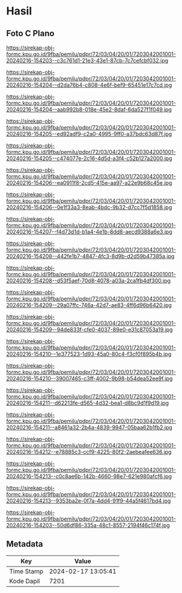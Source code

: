 # Hasil

## Foto C Plano

https://sirekap-obj-formc.kpu.go.id/9fba/pemilu/pdpr/72/03/04/20/01/7203042001001-20240216-154203--c3c761d1-21e3-43e1-87cb-7c7cefcbf032.jpg

https://sirekap-obj-formc.kpu.go.id/9fba/pemilu/pdpr/72/03/04/20/01/7203042001001-20240216-154204--d2da76b4-c808-4e6f-bef9-65451e17c7cd.jpg

https://sirekap-obj-formc.kpu.go.id/9fba/pemilu/pdpr/72/03/04/20/01/7203042001001-20240216-154204--aab992b8-018e-45e2-8daf-6da527f1f049.jpg

https://sirekap-obj-formc.kpu.go.id/9fba/pemilu/pdpr/72/03/04/20/01/7203042001001-20240216-154205--ed92adf9-c2a0-4995-9ff0-a37bdc63d87f.jpg

https://sirekap-obj-formc.kpu.go.id/9fba/pemilu/pdpr/72/03/04/20/01/7203042001001-20240216-154205--c474077e-2c16-4d5d-a3f4-c52b127a2000.jpg

https://sirekap-obj-formc.kpu.go.id/9fba/pemilu/pdpr/72/03/04/20/01/7203042001001-20240216-154206--ea0911f8-2cd5-415e-aa97-a22e9b68c45e.jpg

https://sirekap-obj-formc.kpu.go.id/9fba/pemilu/pdpr/72/03/04/20/01/7203042001001-20240216-154206--0e1f33a3-8eab-4bdc-9b32-d7cc7f5d1858.jpg

https://sirekap-obj-formc.kpu.go.id/9fba/pemilu/pdpr/72/03/04/20/01/7203042001001-20240216-154207--f4d73d1d-b1a4-4e1b-8dd8-aecd9388a6e3.jpg

https://sirekap-obj-formc.kpu.go.id/9fba/pemilu/pdpr/72/03/04/20/01/7203042001001-20240216-154208--442fe1b7-4847-4fc3-8d9b-d2d59b47385a.jpg

https://sirekap-obj-formc.kpu.go.id/9fba/pemilu/pdpr/72/03/04/20/01/7203042001001-20240216-154208--d53f5aef-70d8-4078-a03a-2ca1fb4df300.jpg

https://sirekap-obj-formc.kpu.go.id/9fba/pemilu/pdpr/72/03/04/20/01/7203042001001-20240216-154209--29a07ffc-746a-42d7-ae83-4ff6d96b6420.jpg

https://sirekap-obj-formc.kpu.go.id/9fba/pemilu/pdpr/72/03/04/20/01/7203042001001-20240216-154209--94de833f-cfe0-4037-89e0-e31c87053a19.jpg

https://sirekap-obj-formc.kpu.go.id/9fba/pemilu/pdpr/72/03/04/20/01/7203042001001-20240216-154210--1e377523-1d93-45a0-80c4-f3cf0f895b4b.jpg

https://sirekap-obj-formc.kpu.go.id/9fba/pemilu/pdpr/72/03/04/20/01/7203042001001-20240216-154210--39007465-c3ff-4002-9b98-b54dea52ee9f.jpg

https://sirekap-obj-formc.kpu.go.id/9fba/pemilu/pdpr/72/03/04/20/01/7203042001001-20240216-154211--d62213fe-d565-4d32-bea1-d8bc9d1f9d19.jpg

https://sirekap-obj-formc.kpu.go.id/9fba/pemilu/pdpr/72/03/04/20/01/7203042001001-20240216-154211--a8461a32-2b4a-4839-9947-05baa62b1fb2.jpg

https://sirekap-obj-formc.kpu.go.id/9fba/pemilu/pdpr/72/03/04/20/01/7203042001001-20240216-154212--e78885c3-ccf9-4225-80f2-2aebeafee636.jpg

https://sirekap-obj-formc.kpu.go.id/9fba/pemilu/pdpr/72/03/04/20/01/7203042001001-20240216-154213--c0c8ae6b-142b-4660-98e7-621e980afcf6.jpg

https://sirekap-obj-formc.kpu.go.id/9fba/pemilu/pdpr/72/03/04/20/01/7203042001001-20240216-154213--9353ba2e-0f7a-4dd4-91f9-44a5f4617bd4.jpg

https://sirekap-obj-formc.kpu.go.id/9fba/pemilu/pdpr/72/03/04/20/01/7203042001001-20240216-154203--50d6df86-335a-48c1-8557-2194f46c174f.jpg


## Metadata

| Key        | Value               |
| ---------- | ------------------- |
| Time Stamp | 2024-02-17 13:05:41 |
| Kode Dapil | 7201                |



